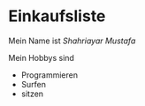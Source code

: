 # Einkaufsliste

Mein Name ist *Shahriayar Mustafa*

Mein Hobbys sind
* Programmieren
* Surfen
* sitzen
